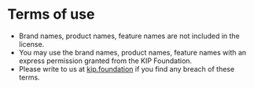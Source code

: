 # Terms of use
* Brand names, product names, feature names are not included in the license.
* You may use the brand names, product names, feature names with an express permission granted from the KIP Foundation.
* Please write to us at [kip.foundation](mailto:kip.foundation) if you find any breach of these terms.